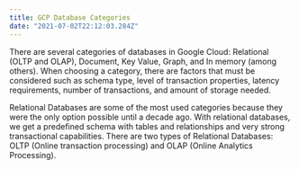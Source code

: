 ```yaml
---
title: GCP Database Categories
date: "2021-07-02T22:12:03.284Z"
---
```

There are several categories of databases in Google Cloud: Relational (OLTP and OLAP), Document, Key Value, Graph, and In memory (among others). When choosing a category, there are factors that must be considered such as schema type, level of transaction properties, latency requirements, number of transactions, and amount of storage needed. 

Relational Databases are some of the most used categories because they were the only option possible until a decade ago. With relational databases, we get a predefined schema with tables and relationships and very strong transactional capabilities. There are two types of Relational Databases: OLTP (Online transaction processing) and OLAP (Online Analytics Processing).


